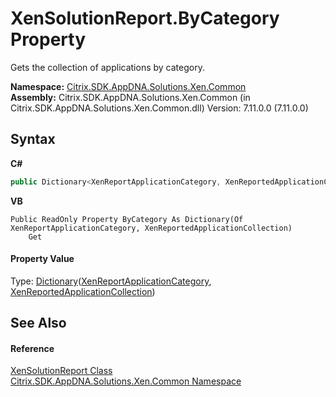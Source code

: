 # XenSolutionReport.ByCategory Property 
 

Gets the collection of applications by category.

**Namespace:**&nbsp;[Citrix.SDK.AppDNA.Solutions.Xen.Common](013dc694-c357-448d-ed5a-b5c48a7f6852.md)<br />**Assembly:**&nbsp;Citrix.SDK.AppDNA.Solutions.Xen.Common (in Citrix.SDK.AppDNA.Solutions.Xen.Common.dll) Version: 7.11.0.0 (7.11.0.0)

## Syntax

**C#**
```csharp
public Dictionary<XenReportApplicationCategory, XenReportedApplicationCollection> ByCategory { get; }
```

**VB**
```vbnet
Public ReadOnly Property ByCategory As Dictionary(Of XenReportApplicationCategory, XenReportedApplicationCollection)
	Get
```


#### Property Value
Type: <a href="http://msdn2.microsoft.com/en-us/library/xfhwa508" target="_blank">Dictionary</a>(<a href="176ee436-1eb2-474f-a7f8-192dae6ad52c">XenReportApplicationCategory</a>, <a href="a4a946d7-da54-045b-8ed5-ce1b271713af">XenReportedApplicationCollection</a>)

## See Also


#### Reference
<a href="c316e182-edf4-e444-b731-d465ea4c167c">XenSolutionReport Class</a><br /><a href="013dc694-c357-448d-ed5a-b5c48a7f6852">Citrix.SDK.AppDNA.Solutions.Xen.Common Namespace</a><br />